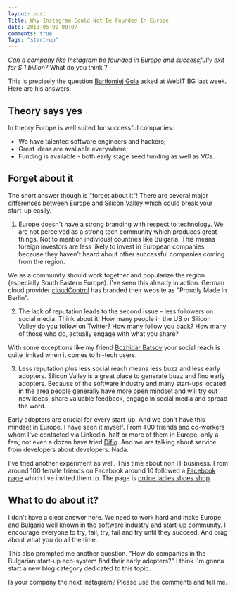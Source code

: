 ```yaml
---
layout: post
Title: Why Instagram Could Not Be Founded In Europe
date: 2013-05-02 08:07
comments: true
Tags: "start-up"
---
```


*Can a company like Instagram be founded in Europe and successfully exit for
$ 1 billion?* What do you think ?

This is precisely the question [Bartłomiej Gola](http://speedupgroup.com/about-us/)
asked at WebIT BG last week. Here are his answers.


Theory says yes
----------------

In theory Europe is well suited for successful companies:

* We have talented software engineers and hackers;
* Great ideas are available everywhere;
* Funding is available - both early stage seed funding as well
as VCs.


Forget about it
---------------

The short answer though is "forget about it"! There are several
major differences between Europe and Silicon Valley which
could break your start-up easily.

1) Europe doesn't have a strong branding with respect to technology.
We are not perceived as a strong tech community which produces great things.
Not to mention individual countries like Bulgaria.
This means foreign investors are
less likely to invest in European companies because they haven't heard
about other successful companies coming from the region.

We as a community should work together and popularize the region
(especially South Eastern Europe). I've seen this already in action.
German cloud provider [cloudControl](http://cloudcontrol.de) has
branded their website as "Proudly Made In Berlin".

2) The lack of reputation leads to the second issue - less followers
on social media. Think about it! How many people in the US or Silicon Valley
do you follow on Twitter? How many follow you back? How many of those who
do, actually engage with what you share? 

With some exceptions like my friend [Bozhidar Batsov](http://batsov.com) your
social reach is quite limited when it comes to hi-tech users.

3) Less reputation plus less social reach means less buzz and less early
adopters. Silicon Valley is a great place to generate buzz and find
early adopters. Because of the software industry and many start-ups
located in the area people generally have more open mindset and
will try out new ideas, share valuable feedback, engage in social media
and spread the word.

Early adopters are crucial for every start-up. And we don't have this 
mindset in Europe. I have seen it myself. From 400 friends and co-workers
whom I've contacted via LinkedIn, half or more of them in Europe,
only a few, not even a dozen have tried [Difio](http://www.dif.io).
And we are talking about service from developers about developers. Nada.

I've tried another experiment as well. This time about non IT business.
From around 100 female friends on Facebook around 10 followed a 
[Facebook page](http://facebook.com/obuvki41plus)
which I've invited them to. The page is 
[online ladies shoes shop](http://obuvki41plus.com).


What to do about it?
--------------------

I don't have a clear answer here. We need to work hard and
make Europe and Bulgaria well known in the software industry
and start-up community. I encourage everyone to try, fail, try, fail
and try until they succeed. And brag about what you do all the time.

This also prompted me another question. "How do companies in the Bulgarian
start-up eco-system find their early adopters?" I think I'm gonna start
a new blog category  dedicated to this topic.



Is your company the next Instagram? Please use the comments and tell me.









